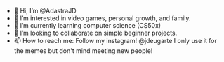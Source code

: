 - 👋 Hi, I’m @AdastraJD
- 👀 I’m interested in video games, personal growth, and family.
- 🌱 I’m currently learning computer science (CS50x)
- 💞️ I’m looking to collaborate on simple beginner projects.
- 📫 How to reach me: Follow my instagram! @jdeugarte I only use it for the memes but don't mind meeting new people!

<!---
AdastraJD/AdastraJD is a ✨ special ✨ repository because its `README.md` (this file) appears on your GitHub profile.
You can click the Preview link to take a look at your changes.
--->
